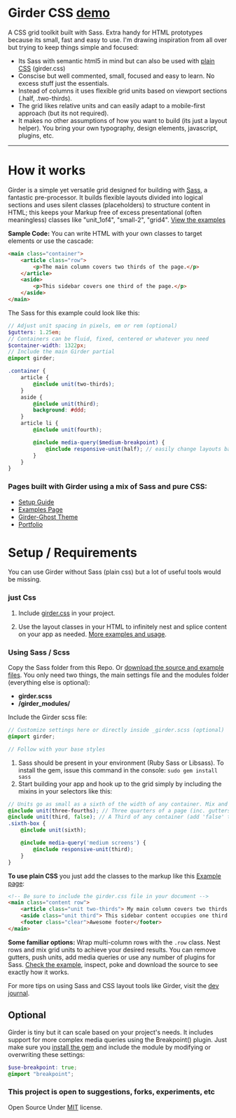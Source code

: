 Girder CSS [demo](http://comfypixel.com/Girder/)
====================

A CSS grid toolkit built with Sass. Extra handy for HTML prototypes because its small, fast and easy to use. I'm drawing inspiration from all over but trying to keep things  simple and focused:

* Its Sass with semantic html5 in mind but can also be used with [plain CSS](http://comfypixel.com/Girder/guide.html) (girder.css)
* Conscise but well commented, small, focused and easy to learn. No excess stuff just the essentials.
* Instead of columns it uses flexible grid units based on viewport sections (.half, .two-thirds).
* The grid likes relative units and can easily adapt to a mobile-first approach (but its not required).
* It makes no other assumptions of how you want to build (its just a layout helper). You bring your own typography, design elements, javascript, plugins, etc.

---

# How it works
Girder is a simple yet versatile grid designed for building with <a href="http://sass-lang.com/">Sass</a>, a fantastic pre-processor. It builds flexible layouts divided into logical sections and uses silent classes (placeholders) to structure content in HTML; this keeps your Markup free of excess presentational (often meaningless) classes like "unit_1of4", "small-2", "grid4". [View the examples](http://comfypixel.com/Girder/example-css.html)

**Sample Code:** You can write HTML with your own classes to target elements or use the cascade:
```HTML
<main class="container">
	<article class="row">
		<p>The main column covers two thirds of the page.</p>
	</article>
	<aside>
		<p>This sidebar covers one third of the page.</p>
	</aside>
</main>
```
The Sass for this example could look like this:
```SCSS
// Adjust unit spacing in pixels, em or rem (optional)
$gutters: 1.25em;
// Containers can be fluid, fixed, centered or whatever you need
$container-width: 1322px;
// Include the main Girder partial
@import girder;

.container {
	article {
		@include unit(two-thirds);
	}
	aside {
		@include unit(third);
		background: #ddd;
	}
	article li {
		@include unit(fourth);

		@include media-query($medium-breakpoint) {
			@include responsive-unit(half); // easily change layouts based on screen size
		}
	}
}
```
### Pages built with Girder using a mix of Sass and pure CSS:
* [Setup Guide](http://comfypixel.com/Girder/guide.html)
* [Examples Page](http://comfypixel.com/Girder/example-css.html)
* [Girder-Ghost Theme](http://ghost.fredmaya.com)
* [Portfolio](http://fredmaya.com)

# Setup / Requirements
You can use Girder without Sass (plain css) but a lot of useful tools would be missing.

### just Css
1. Include [girder.css](https://github.com/unmaya/Girder/blob/master/girder.css) in your project.

2. Use the layout classes in your HTML to infinitely nest and splice content on your app as needed. [More examples and usage](http://ghost.fredmaya.com/getting-started-with-girder/).

### Using Sass / Scss
Copy the Sass folder from this Repo. Or [download the source and example files](https://github.com/unmaya/Girder/archive/master.zip). You only need two things, the main settings file and the modules folder (everything else is optional):

*	**girder.scss**
*	**/girder_modules/**

Include the Girder scss file:
```SCSS
// Customize settings here or directly inside _girder.scss (optional)
@import girder;

// Follow with your base styles
```

1. Sass should be present in your environment (Ruby Sass or Libsass). To install the gem, issue this command in the console: ```sudo gem install sass```
2. Start building your app and hook up to the grid simply by including the mixins in your selectors like this:

```SCSS
// Units go as small as a sixth of the width of any container. Mix and match as needed
@include unit(three-fourths); // Three quarters of a page (inc. gutters by default)
@include unit(third, false); // A Third of any container (add 'false' to remove gutters)
.sixth-box {
	@include unit(sixth);

	@include media-query('medium screens') {
		@include responsive-unit(third);
	}
}
```

**To use plain CSS** you just add the classes to the markup like this [Example page](http://comfypixel.com/Girder/example-css.html):
```HTML
<!-- Be sure to include the girder.css file in your document -->
<main class="content row">
	<article class="unit two-thirds"> My main column covers two thirds of the page. </article>
	<aside class="unit third"> This sidebar content occupies one third of the page. </aside>
	<footer class="clear">Awesome footer</footer>
</main>
```

**Some familiar options:** Wrap multi-column rows with the ```.row``` class. Nest rows and mix grid units to achieve your desired results. You can remove gutters, push units, add media queries or use any number of plugins for Sass. [Check the example](http://comfypixel.com/Girder/), inspect, poke and download the source to see exactly how it works.

For more tips on using Sass and CSS layout tools like Girder, visit the [dev journal](http://ghost.fredmaya.com).

## Optional
Girder is tiny but it can scale based on your project's needs. It includes support for more complex media queries using the Breakpoint() plugin. Just make sure you [install the gem](http://rubygems.org/gems/breakpoint) and include the module by modifying or overwriting these settings:

````SCSS
$use-breakpoint: true;
@import "breakpoint";
````

### This project is open to suggestions, forks, experiments, etc
Open Source Under <a href="http://opensource.org/licenses/MIT">MIT</a> license.